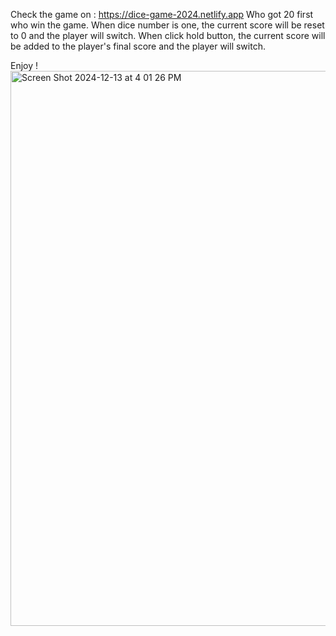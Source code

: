 Check the game on : https://dice-game-2024.netlify.app
Who got 20 first who win the game.
When dice number is one, the current score will be reset to 0 and the player will switch.
When click hold button, the current score will be added to the player's final score and the player will switch.

Enjoy !
<img width="888" alt="Screen Shot 2024-12-13 at 4 01 26 PM" src="https://github.com/user-attachments/assets/087a5842-a21e-4b18-ae3f-8806527c2b36" />
